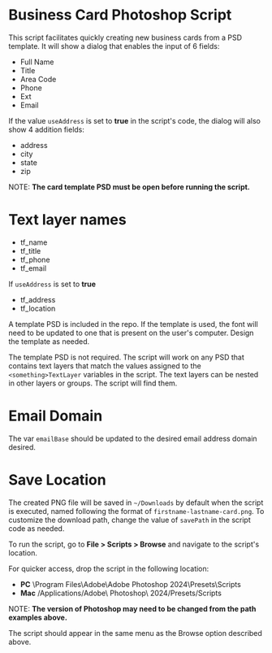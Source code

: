 # Business Card Photoshop Script

This script facilitates quickly creating new business cards from a PSD template.
It will show a dialog that enables the input of 6 fields:

- Full Name
- Title
- Area Code
- Phone
- Ext
- Email

If the value `useAddress` is set to **true** in the script's code, the dialog will
also show 4 addition fields:

- address
- city
- state
- zip

NOTE: **The card template PSD must be open before running the script.**

# Text layer names

- tf_name
- tf_title
- tf_phone
- tf_email

If `useAddress` is set to **true**

- tf_address
- tf_location

A template PSD is included in the repo. If the template is used, the font will need to be
updated to one that is present on the user's computer. Design the template as needed.

The template PSD is not required. The script will work on any PSD that contains text layers
that match the values assigned to the `<something>TextLayer` variables in the script. The text 
layers can be nested in other layers or groups. The script will find them.

# Email Domain

The var `emailBase` should be updated to the desired email address domain desired.

# Save Location

The created PNG file will be saved in `~/Downloads` by default when the script is executed,
named following the format of `firstname-lastname-card.png`. To customize the download path, 
change the value of `savePath` in the script code as needed. 

To run the script, go to **File > Scripts > Browse** and navigate to the script's location.

For quicker access, drop the script in the following location:

- **PC**   \Program Files\Adobe\Adobe Photoshop 2024\Presets\Scripts
- **Mac**  /Applications/Adobe\ Photoshop\ 2024/Presets/Scripts

NOTE: **The version of Photoshop may need to be changed from the path examples above.**

The script should appear in the same menu as the Browse option described above.
